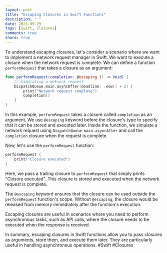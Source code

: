 ```yaml
---
layout: post
title: "Escaping Closures in Swift Functions"
description: " "
date: 2023-09-29
tags: [Swift, Closures]
comments: true
share: true
---
```


To understand escaping closures, let's consider a scenario where we want to implement a network request manager in Swift. We want to execute a closure when the network request is complete. We can define a function `performRequest` that takes a closure as an argument:

```swift
func performRequest(completion: @escaping () -> Void) {
    // Simulating a network request
    DispatchQueue.main.asyncAfter(deadline: .now() + 2) {
        print("Network request complete")
        completion()
    }
}
```

In this example, `performRequest` takes a closure called `completion` as an argument. We use `@escaping` keyword before the closure's type to specify that it can be stored and executed later. Inside the function, we simulate a network request using `DispatchQueue.main.asyncAfter` and call the `completion` closure when the request is complete.

Now, let's use the `performRequest` function:

```swift
performRequest {
    print("Closure executed")
}
```

Here, we pass a trailing closure to `performRequest` that simply prints "Closure executed". This closure is stored and executed when the network request is complete.

The `@escaping` keyword ensures that the closure can be used outside the `performRequest` function's scope. Without `@escaping`, the closure would be released from memory immediately after the function's execution.

Escaping closures are useful in scenarios where you need to perform asynchronous tasks, such as API calls, where the closure needs to be executed when the response is received.

In summary, escaping closures in Swift functions allow you to pass closures as arguments, store them, and execute them later. They are particularly useful in handling asynchronous operations. #Swift #Closures